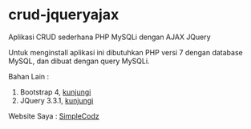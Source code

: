 # crud-jqueryajax
Aplikasi CRUD sederhana PHP MySQLi dengan AJAX JQuery

Untuk menginstall aplikasi ini dibutuhkan PHP versi 7 dengan database MySQL, dan dibuat dengan query MySQLi.

Bahan Lain :
<ol>
  <li>Bootstrap 4, <a target="_blank" href="https://getbootstrap.com/">kunjungi</a></li>
  <li>JQuery 3.3.1, <a target="_blank" href="https://jquery.com/">kunjungi</a></li>
</ol>

Website Saya : <a target="_blank" href="https://simplecodz.blogspot.com">SimpleCodz</a>
